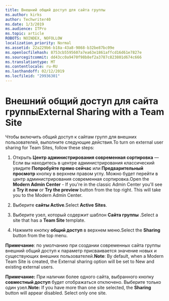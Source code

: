 ```yaml
---
title: Внешний общий доступ для сайта группы
ms.author: kirks
author: Techwriter40
ms.date: 1/3/2019
ms.audience: ITPro
ms.topic: article
ROBOTS: NOINDEX, NOFOLLOW
localization_priority: Normal
ms.assetid: 22a229b6-b18a-43a8-9868-b32be87bc09e
ms.openlocfilehash: 8753cb5595607a7ea63e1861affcd16d61e7827e
ms.sourcegitcommit: dd43cc0a9470f98b8ef2a3787c823801d674c666
ms.translationtype: MT
ms.contentlocale: ru-RU
ms.lasthandoff: 02/12/2019
ms.locfileid: "29936301"
---
```

# <a name="external-sharing-with-a-team-site"></a><span data-ttu-id="4e6d7-102">Внешний общий доступ для сайта группы</span><span class="sxs-lookup"><span data-stu-id="4e6d7-102">External Sharing with a Team Site</span></span>

<span data-ttu-id="4e6d7-103">Чтобы включить общий доступ к сайтам групп для внешних пользователей, выполните следующие действия.</span><span class="sxs-lookup"><span data-stu-id="4e6d7-103">To turn on external user sharing for Team Sites, follow these steps:</span></span> 
  
1. <span data-ttu-id="4e6d7-p101">Открыть **Центр администрирования современная сортировка** — Если вы находитесь в центре администрирования классический увидите **Попробуйте прямо сейчас** или **Предварительный просмотр** кнопку в верхнем правом углу. Можно будет перейти в центр администрирования современная сортировка.</span><span class="sxs-lookup"><span data-stu-id="4e6d7-p101">Open the **Modern Admin Center** - If you're in the classic Admin Center you'll see a **Try it now** or **Try the preview** button from the top right. This will take you to the Modern Admin Center.</span></span> 
  
2. <span data-ttu-id="4e6d7-106">Выберите **сайты Active**.</span><span class="sxs-lookup"><span data-stu-id="4e6d7-106">Select **Active Sites**.</span></span> 
  
3. <span data-ttu-id="4e6d7-107">Выберите узел, который содержит шаблон **Сайта группы** .</span><span class="sxs-lookup"><span data-stu-id="4e6d7-107">Select a site that has a **Team Site** template.</span></span> 
  
4. <span data-ttu-id="4e6d7-108">Нажмите кнопку **общий доступ** в верхнем меню.</span><span class="sxs-lookup"><span data-stu-id="4e6d7-108">Select the **Sharing** button from the top menu.</span></span> 
  
 <span data-ttu-id="4e6d7-109">**Примечание**: по умолчанию при создании современных сайта группы внешний общий доступ к параметр присваивается значение новых и существующих внешних пользователей.</span><span class="sxs-lookup"><span data-stu-id="4e6d7-109">**Note**: By default, when a Modern Team Site is created, the External sharing option will be set to New and existing external users.</span></span> 
  
 <span data-ttu-id="4e6d7-p102">**Примечание:** При наличии более одного сайта, выбранного кнопку **совместный доступ** будет отображаться отключено. Выберите только один узел.</span><span class="sxs-lookup"><span data-stu-id="4e6d7-p102">**Note:** If you have more than one site selected, the **Sharing** button will appear disabled. Select only one site.</span></span> 
  

